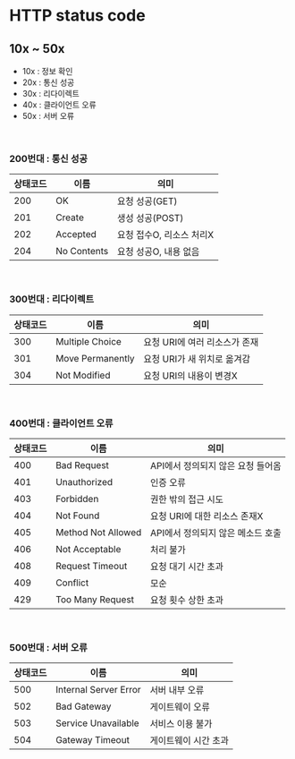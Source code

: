 # HTTP status code
## 10x ~ 50x 
- 10x : 정보 확인
- 20x : 통신 성공
- 30x : 리다이렉트
- 40x : 클라이언트 오류
- 50x : 서버 오류

</br>

### 200번대 : 통신 성공 
|상태코드|이름|의미|
|------|---|---|
|200|OK|요청 성공(GET)|
|201|Create|생성 성공(POST)|
|202|Accepted|요청 접수O, 리소스 처리X|
|204|No Contents|요청 성공O, 내용 없음|

</br>

### 300번대 : 리다이렉트
|상태코드|이름|의미|
|------|---|---|
|300|Multiple Choice|요청 URI에 여러 리소스가 존재|
|301|Move Permanently|요청 URI가 새 위치로 옮겨감|
|304|Not Modified|요청 URI의 내용이 변경X|

</br>

### 400번대 : 클라이언트 오류
|상태코드|이름|의미|
|------|---|---|
|400|Bad Request|API에서 정의되지 않은 요청 들어옴|
|401|Unauthorized|인증 오류|
|403|Forbidden|권한 밖의 접근 시도|
|404|Not Found	|요청 URI에 대한 리소스 존재X|
|405|Method Not Allowed	|API에서 정의되지 않은 메소드 호출|
|406|Not Acceptable	|처리 불가|
|408|Request Timeout	|요청 대기 시간 초과|
|409|Conflict	|모순|
|429|Too Many Request	|요청 횟수 상한 초과|

</br>

### 500번대 : 서버 오류
|상태코드|이름|의미|
|------|---|---|
|500|Internal Server Error	|서버 내부 오류|
|502|Bad Gateway	|게이트웨이 오류|
|503|Service Unavailable	|서비스 이용 불가|
|504|Gateway Timeout		|게이트웨이 시간 초과|
